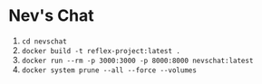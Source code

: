 # Nev's Chat

1. `cd nevschat`
2. `docker build -t reflex-project:latest .`
3. `docker run --rm -p 3000:3000 -p 8000:8000 nevschat:latest`
4. `docker system prune --all --force --volumes`
